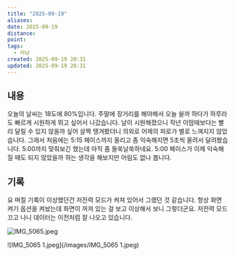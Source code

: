 ```yaml
---
title: "2025-09-19"
aliases:
date: 2025-09-19
distance:
point:
tags:
  - 러닝
created: 2025-09-19 20:31
updated: 2025-09-19 20:31
---
```


## 내용
오늘의 날씨는 18도에 80%입니다.
주말에 장거리를 해야해서 오늘 쉴까 하다가 하루라도 빠르게 시원하게 뛰고 싶어서  나갔습니다.
날이 시원해졌으니 작년 이맘때보다는 빨리 달릴 수 있지 않을까 싶어 살짝 땡겨봤더니 의외로 어제의 피로가 별로 느껴지지 않았습니다. 그래서 처음에는 5:15 페이스까지 올리고 좀 익숙해지면 5초씩 올려서 달려봤습니다. 5:00까지 맞춰보긴 했는데 아직 좀 들쑥날쑥하네요. 5:00 페이스가 이제 익숙해질 때도 되지 않았을까 하는 생각을 해보지만 어림도 없나 봅니다.

## 기록
요 며칠 기록이 이상했던건 저전력 모드가 켜져 있어서 그랬던 것 같습니다. 항상 화면 켜기 옵션을 켜놨는데 화면이 꺼져 있는 걸 보고 이상해서 보니 그렇더군요. 저전력 모드 끄고 나니 데이터는 이전처럼 잘 나오고 있습니다.

![IMG_5065.jpeg](/images/IMG_5065.jpeg)

![IMG_5065 1.jpeg](/images/IMG_5065 1.jpeg)
